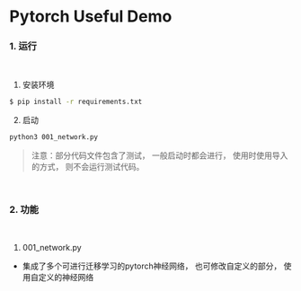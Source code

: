 # Pytorch Useful Demo

### 1. 运行

<br/>

1. 安装环境

```bash
$ pip install -r requirements.txt

```

2. 启动

```bash
python3 001_network.py

```

>注意：部分代码文件包含了测试， 一般启动时都会进行， 使用时使用导入的方式， 则不会运行测试代码。

<br/>

### 2. 功能

<br/>

1. 001_network.py

* 集成了多个可进行迁移学习的pytorch神经网络， 也可修改自定义的部分， 使用自定义的神经网络